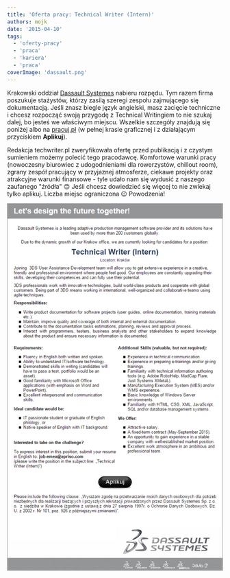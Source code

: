 ```yaml
---
title: 'Oferta pracy: Technical Writer (Intern)'
authors: mojk
date: '2015-04-10'
tags:
  - 'oferty-pracy'
  - 'praca'
  - 'kariera'
  - 'praca'
coverImage: 'dassault.png'
---
```


Krakowski oddział [Dassault Systemes](http://www.3ds.com/pl-pl/) nabieru
rozpędu. Tym razem firma poszukuje stażystów, którzy zasilą szeregi zespołu
zajmującego się dokumentacją. Jeśli znasz biegle język angielski, masz zacięcie
techniczne i chcesz rozpocząć swoją przygodę z Technical Writingiem to nie
szukaj dalej, bo jesteś we właściwym miejscu. Wszelkie szczegóły znajdują się
poniżej albo na
[pracuj.pl](http://www.pracuj.pl/praca/technical-writer-krakow,oferta,3869055)
(w pełnej krasie graficznej i z działającym przyciskiem **Aplikuj**).

<!--truncate-->

Redakcja techwriter.pl zweryfikowała ofertę przed publikacją i z czystym
sumieniem możemy polecić tego pracodawcę. Komfortowe warunki pracy (nowoczesny
biurowiec z udogodnieniami dla rowerzystów, chillout room), zgrany zespół
pracujący w przyjaznej atmosferze, ciekawe projekty oraz atrakcyjne warunki
finansowe - tyle udało nam się wydusić z naszego zaufanego "źródła" 😊 Jeśli
chcesz dowiedzieć się więcej to nie zwlekaj tylko aplikuj. Liczba miejsc
ograniczona 😉 Powodzenia!

[![techwriter_intern_dassault](images/techwriter_intern_dassault.png)](http://techwriter.pl/wp-content/uploads/2015/05/techwriter_intern_dassault.png)
